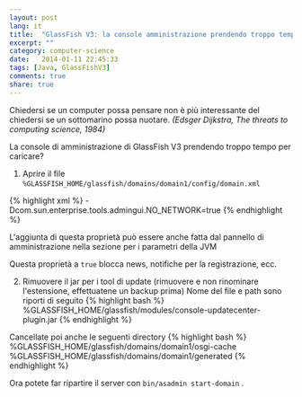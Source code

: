 ```yaml
---
layout: post
lang: it
title:  "GlassFish V3: la console amministrazione prendendo troppo tempo per caricare."
excerpt: ""
category: computer-science
date:   2014-01-11 22:45:33
tags: [Java, GlassFishV3]
comments: true
share: true
---
```


Chiedersi se un computer possa pensare non è più interessante del chiedersi se un sottomarino possa nuotare.
*(Edsger Dijkstra, The threats to computing science, 1984)*

La console di amministrazione di GlassFish V3 prendendo troppo tempo per caricare?

1. Aprire il file `%GLASSFISH_HOME/glassfish/domains/domain1/config/domain.xml`

{% highlight xml %}
<java-config> 
     <jvm-options>-Dcom.sun.enterprise.tools.admingui.NO_NETWORK=true</jvm-options>
</java-config> 
{% endhighlight %}

L'aggiunta di questa proprietà può essere anche fatta dal pannello di amministrazione nella sezione per i parametri della JVM 

Questa proprietà a `true` blocca news, notifiche per la registrazione, ecc.

2. Rimuovere il jar per i tool di update (rimuovere e non rinominare l'estensione, effettuatene un backup prima)
Nome del file e path sono riporti di seguito
{% highlight bash %}
%GLASSFISH_HOME/glassfish/modules/console-updatecenter-plugin.jar
{% endhighlight %}

Cancellate poi anche le seguenti directory
{% highlight bash %}
%GLASSFISH_HOME/glassfish/domains/domain1/osgi-cache
%GLASSFISH_HOME/glassfish/domains/domain1/generated
{% endhighlight %}

Ora potete far ripartire il server con `bin/asadmin start-domain` .


